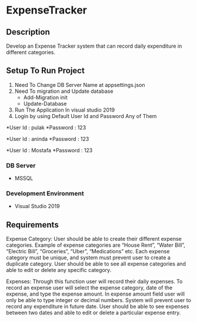 # ExpenseTracker
## Description
Develop an Expense Tracker system that can record daily expenditure in
different categories. 

## Setup To Run Project
1. Need To Change DB Server Name at appsettings.json
2. Need To migration and Update database
    * Add-Migration init
    * Update-Database
3. Run The Application In visual studio 2019 
4. Login by using Default User Id and  Password Any of Them

 *User Id  : pulak
 *Password : 123

 *User Id  : aninda
 *Password : 123

 *User Id  : Mostafa
 *Password : 123


### DB Server

* MSSQL


### Development Environment 

* Visual Studio 2019 


## Requirements 

Expense Category:
User should be able to create their different expense categories. Example of expense categories
are “House Rent”, “Water Bill”, “Electric Bill”, “Groceries”, “Uber”, “Medications” etc. Each
expense category must be unique, and system must prevent user to create a duplicate category.
User should be able to see all expense categories and able to edit or delete any specific category.

Expenses:
Through this function user will record their daily expenses. To record an expense user will select
the expense category, date of the expense, and type the expense amount. In expense amount
field user will only be able to type integer or decimal numbers. System will prevent user to record
any expenditure in future date. User should be able to see expenses between two dates and able
to edit or delete a particular expense entry.

